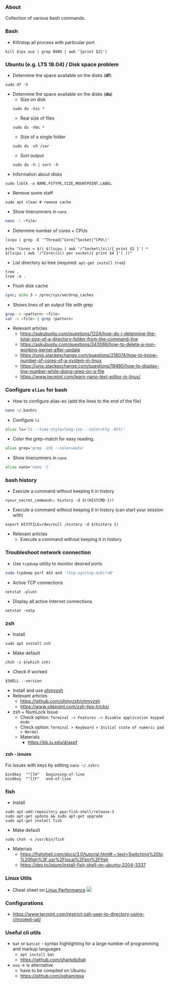### About

Collection of various bash commands.

### Bash

* Kill/stop all process with particular port

```
kill $(ps aux | grep 8888 | awk '{print $2}')
```

### Ubuntu (e.g. LTS 18.04) / Disk space problem

* Determine the space available on the disks (**df**)
```
sudo df -h
```
* Determine the space available on the disks (**du**)
    + Size on disk
    ```
    sudo du -hsc *
    ```
    + Real size of files
    ```
    sudo du -hbc *
    ```
    + Size of a single folder
    ```
    sudo du -sh /var
    ```
    + Sort output
    ```
    sudo du -h | sort -h
    ```
* Information about disks
```
sudo lsblk -o NAME,FSTYPE,SIZE,MOUNTPOINT,LABEL
```

* Remove some staff
```
sudo apt clean # remove cache
```
* Show linenumners in ```nano```
```bash
nano -l <file>
```
* Determine number of cores + CPUs
```
lscpu | grep -E '^Thread|^Core|^Socket|^CPU\('
```
```
echo "Cores = $(( $(lscpu | awk '/^Socket\(s\)/{ print $2 }') * $(lscpu | awk '/^Core\(s\) per socket/{ print $4 }') ))"
```

* List directory as tree (required: ```apt-get install tree```)
```
tree .
tree -a .
```

* Flush disk cache
```bash
sync; echo 3 > /proc/sys/vm/drop_caches
```

* Shows lines of an output file with grep
```bash
grep -n <pattern> <file> 
cat -n <file> | grep <pattern>
```
* Relevant articles
    - https://askubuntu.com/questions/1224/how-do-i-determine-the-total-size-of-a-directory-folder-from-the-command-line
    - https://askubuntu.com/questions/343066/how-to-delete-a-non-working-kernel-after-update
    - https://unix.stackexchange.com/questions/218074/how-to-know-number-of-cores-of-a-system-in-linux
    - https://unix.stackexchange.com/questions/19480/how-to-display-line-number-while-doing-grep-on-a-file
    - https://www.tecmint.com/learn-nano-text-editor-in-linux/

### Configure ```alias``` for bash

* How to configure alias-es (add the lines to the end of the file)
```bash
nano ~/.bashrc
```
* Configure ```ls```
```bash
alias ls='ls --time-style=long-iso --color=tty -Altr'
```
* Color the grep-match for easy reading.
```bash
alias grep='grep -inE --color=auto'
```
* Show linenumners in ```nano```
```bash
alias nano='nano -l'
```

### bash history

* Execute a command without keeping it in history
```
<your_secret_command>; history -d $((HISTCMD-1))
```

* Execute a command without keeping it in history (can start your session with)
```
export HISTFILE=/dev/null ;history -d $(history 1)
```

* Relevant articles
    - Execute a command without keeping it in history 
    
### Troubleshoot network connection

* Use ```tcpdump``` utility to monitor desired ports
```bash
sudo tcpdump port 443 and '(tcp-syn|tcp-ack)!=0'
```
* Active TCP connections
```
netstat -plunt
```
* Display all active Internet connections
```
netstat -natp
```

### zsh

* Install
```
sudo apt install zsh
```
* Make default
```
chsh -s $(which zsh)
```
* Check if worked
```
$SHELL --version
```
* Install and use [ohmyzsh](https://ohmyz.sh/)
* Relevant articles
    + https://github.com/ohmyzsh/ohmyzsh
    + https://www.sitepoint.com/zsh-tips-tricks/
* zsh + NumLock Issue
    + Check option: ```Terminal -> Features -> Disable application keypad mode```
    + Check option: ```Terminal > Keyboard > Initial state of numeric pad > Normal```
    + Materials
        + https://kb.iu.edu/d/axpf
 
 #### zsh - issues
 
Fix issues with keys by editing ```nano ~/.zshrc```
 ```text
bindkey  "^[[H"   beginning-of-line
bindkey  "^[[F"   end-of-line
```

### fish

* Install
```
sudo apt-add-repository ppa:fish-shell/release-3
sudo apt-get update && sudo apt-get upgrade
sudo apt-get install fish
```
* Make default
```
sudo chsh -s /usr/bin/fish
```
* Materials
    - https://fishshell.com/docs/3.0/tutorial.html#:~:text=Switching%20to%20fish%3F,usr%2Flocal%2Fbin%2Ffish
    - https://dev.to/iqium/install-fish-shell-on-ubuntu-2204-3337

### Linux Utils

* Cheat sheet on [Linux Performance](http://www.brendangregg.com/linuxperf.html)
![](http://www.brendangregg.com/Perf/linux_perf_tools_full.png?)

### Configurations

* https://www.tecmint.com/restrict-ssh-user-to-directory-using-chrooted-jail/

### Useful cli utils

* ```bat``` or ```batcat``` - syntax highlighting for a large number of programming and markup languages
    - ```apt install bat```
    - https://github.com/sharkdp/bat
* ```exa``` -> ls alternative
    - have to be compiled on Ubuntu
    - https://github.com/ogham/exa


    
